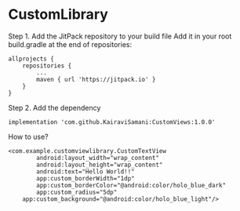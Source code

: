 # CustomLibrary

Step 1. Add the JitPack repository to your build file
Add it in your root build.gradle at the end of repositories:

	allprojects {
		repositories {
			...
			maven { url 'https://jitpack.io' }
		}
	}

Step 2. Add the dependency
	
	implementation 'com.github.KairaviSamani:CustomViews:1.0.0'

How to use?

	<com.example.customviewlibrary.CustomTextView
        	android:layout_width="wrap_content"
        	android:layout_height="wrap_content"
        	android:text="Hello World!!"
        	app:custom_borderWidth="1dp"
        	app:custom_borderColor="@android:color/holo_blue_dark"
        	app:custom_radius="5dp"
		app:custom_background="@android:color/holo_blue_light"/>

